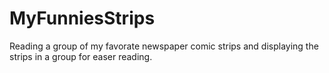 # MyFunniesStrips

Reading a group of my favorate newspaper comic strips and displaying the strips in a group for easer reading.
